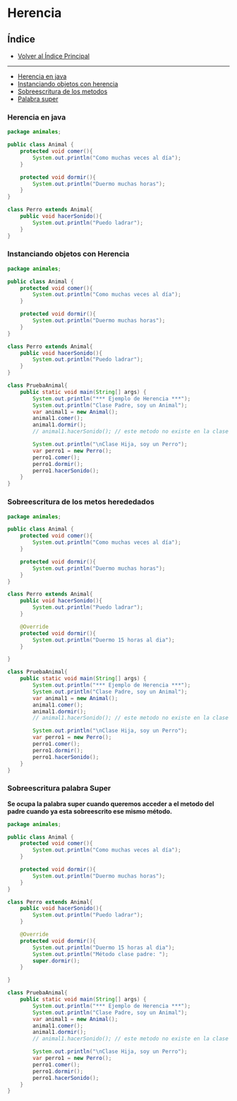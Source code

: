 # Herencia

## Índice
- [Volver al Índice Principal](index.md)
---
- [Herencia en java](#herencia-en-java)
- [Instanciando objetos con herencia](#instanciando-objetos-con-herencia)
- [Sobreescritura de los metodos](#sobreescritura-de-los-metos-herededados)
- [Palabra super](#sobreescritura-palabra-super)

### Herencia en java
```java
package animales;

public class Animal {
    protected void comer(){
        System.out.println("Como muchas veces al día");
    }

    protected void dormir(){
        System.out.println("Duermo muchas horas");
    }
}

class Perro extends Animal{
    public void hacerSonido(){
        System.out.println("Puedo ladrar");
    }
}
```
### Instanciando objetos con Herencia
```java
package animales;

public class Animal {
    protected void comer(){
        System.out.println("Como muchas veces al día");
    }

    protected void dormir(){
        System.out.println("Duermo muchas horas");
    }
}

class Perro extends Animal{
    public void hacerSonido(){
        System.out.println("Puedo ladrar");
    }
}

class PruebaAnimal{
    public static void main(String[] args) {
        System.out.println("*** Ejemplo de Herencia ***");
        System.out.println("Clase Padre, soy un Animal");
        var animal1 = new Animal();
        animal1.comer();
        animal1.dormir();
        // animal1.hacerSonido(); // este metodo no existe en la clase padre

        System.out.println("\nClase Hija, soy un Perro");
        var perro1 = new Perro();
        perro1.comer();
        perro1.dormir();
        perro1.hacerSonido();
    }
}
```

### Sobreescritura de los metos herededados

```java
package animales;

public class Animal {
    protected void comer(){
        System.out.println("Como muchas veces al día");
    }

    protected void dormir(){
        System.out.println("Duermo muchas horas");
    }
}

class Perro extends Animal{
    public void hacerSonido(){
        System.out.println("Puedo ladrar");
    }

    @Override 
    protected void dormir(){
        System.out.println("Duermo 15 horas al dia");
    }

}

class PruebaAnimal{
    public static void main(String[] args) {
        System.out.println("*** Ejemplo de Herencia ***");
        System.out.println("Clase Padre, soy un Animal");
        var animal1 = new Animal();
        animal1.comer();
        animal1.dormir();
        // animal1.hacerSonido(); // este metodo no existe en la clase padre

        System.out.println("\nClase Hija, soy un Perro");
        var perro1 = new Perro();
        perro1.comer();
        perro1.dormir();
        perro1.hacerSonido();
    }
}
```

### Sobreescritura palabra Super
**Se ocupa la palabra super cuando queremos acceder a el metodo del padre cuando ya esta sobreescrito ese mismo método.**
```java
package animales;

public class Animal {
    protected void comer(){
        System.out.println("Como muchas veces al día");
    }

    protected void dormir(){
        System.out.println("Duermo muchas horas");
    }
}

class Perro extends Animal{
    public void hacerSonido(){
        System.out.println("Puedo ladrar");
    }

    @Override
    protected void dormir(){
        System.out.println("Duermo 15 horas al dia");
        System.out.println("Método clase padre: ");
        super.dormir();
    }

}

class PruebaAnimal{
    public static void main(String[] args) {
        System.out.println("*** Ejemplo de Herencia ***");
        System.out.println("Clase Padre, soy un Animal");
        var animal1 = new Animal();
        animal1.comer();
        animal1.dormir();
        // animal1.hacerSonido(); // este metodo no existe en la clase padre

        System.out.println("\nClase Hija, soy un Perro");
        var perro1 = new Perro();
        perro1.comer();
        perro1.dormir();
        perro1.hacerSonido();
    }
}
```
